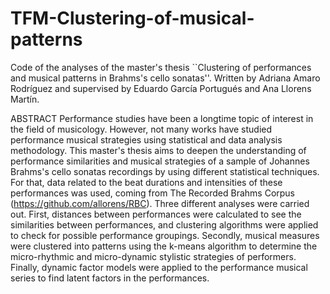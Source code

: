 # TFM-Clustering-of-musical-patterns

Code of the analyses of the master's thesis ``Clustering of performances and musical patterns in Brahms's cello sonatas''. 
Written by Adriana Amaro Rodríguez and supervised by Eduardo García Portugués and Ana Llorens Martín.

ABSTRACT
Performance studies have been a longtime topic of interest in the field of musicology. However, not many works have studied performance musical strategies using statistical and data analysis methodology.
This master's thesis aims to deepen the understanding of performance similarities and musical strategies of a sample of Johannes Brahms's cello sonatas recordings by using different statistical techniques.
For that, data related to the beat durations and intensities of these performances was used, coming from The Recorded Brahms Corpus (https://github.com/allorens/RBC).
Three different analyses were carried out. First, distances between performances were calculated to see the similarities between performances, and clustering algorithms were applied to check for possible performance groupings.
Secondly, musical measures were clustered into patterns using the k-means algorithm to determine the micro-rhythmic and micro-dynamic stylistic strategies of performers.
Finally, dynamic factor models were applied to the performance musical series to find latent factors in the performances.
